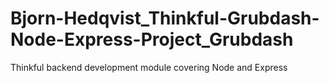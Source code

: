 # Bjorn-Hedqvist_Thinkful-Grubdash-Node-Express-Project_Grubdash
Thinkful backend development module covering Node and Express
